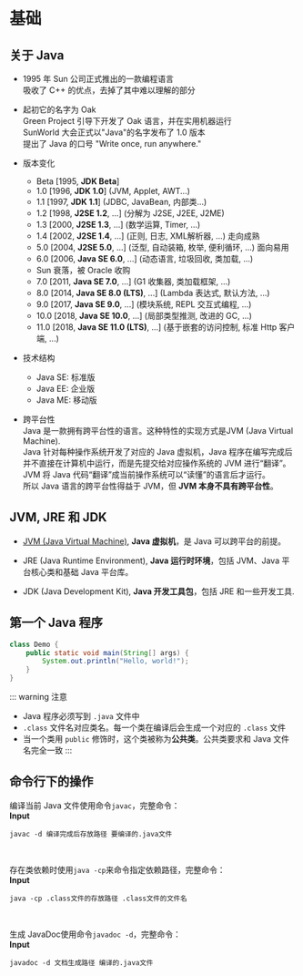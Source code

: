 # 基础
## 关于 Java
+ 1995 年 Sun 公司正式推出的一款编程语言  
吸收了 C++ 的优点，去掉了其中难以理解的部分

+ 起初它的名字为 Oak  
Green Project 引导下开发了 Oak 语言，并在实用机器运行  
SunWorld 大会正式以"Java"的名字发布了 1.0 版本  
提出了 Java 的口号 "Write once, run anywhere."

+ 版本变化
   + Beta [1995, **JDK Beta**]
   + 1.0 [1996, **JDK 1.0**] (JVM, Applet, AWT...)
   + 1.1 [1997, **JDK 1.1**] (JDBC, JavaBean, 内部类...)
   + 1.2 [1998, **J2SE 1.2**, ...] (分解为 J2SE, J2EE, J2ME)
   + 1.3 [2000, **J2SE 1.3**, ...] (数学运算, Timer, ...)
   + 1.4 [2002, **J2SE 1.4**, ...] (正则, 日志, XML解析器, ...) 走向成熟
   + 5.0 [2004, **J2SE 5.0**, ...] (泛型, 自动装箱, 枚举, 便利循环, ...) 面向易用
   + 6.0 [2006, **Java SE 6.0**, ...] (动态语言, 垃圾回收, 类加载, ...)
   + Sun 衰落，被 Oracle 收购
   + 7.0 [2011, **Java SE 7.0**, ...] (G1 收集器, 类加载框架, ...)
   + 8.0 [2014, **Java SE 8.0 (LTS)**, ...] (Lambda 表达式, 默认方法, ...)
   + 9.0 [2017, **Java SE 9.0**, ...] (模块系统, REPL 交互式编程, ...)
   + 10.0 [2018, **Java SE 10.0**, ...] (局部类型推测, 改进的 GC, ...)
   + 11.0 [2018, **Java SE 11.0 (LTS)**, ...] (基于嵌套的访问控制, 标准 Http 客户端, ...)

+ 技术结构
   + Java SE: 标准版
   + Java EE: 企业版
   + Java ME: 移动版

+ 跨平台性  
Java 是一款拥有跨平台性的语言。这种特性的实现方式是<span id="JVM"></span>JVM (Java Virtual Machine).  
Java 针对每种操作系统开发了对应的 Java 虚拟机，Java 程序在编写完成后并不直接在计算机中运行，而是先提交给对应操作系统的 JVM 进行“翻译”。JVM 将 Java 代码“翻译”成当前操作系统可以“读懂”的语言后才运行。  
所以 Java 语言的跨平台性得益于 JVM，但 **JVM 本身不具有跨平台性**。

## JVM, JRE 和 JDK
+ [JVM (Java Virtual Machine)](#JVM), **Java 虚拟机**，是 Java 可以跨平台的前提。

+ JRE (Java Runtime Environment), **Java 运行时环境**，包括 JVM、Java 平台核心类和基础 Java 平台库。

+ JDK (Java Development Kit), **Java 开发工具包**，包括 JRE 和一些开发工具.

## 第一个 Java 程序
``` java
class Demo {
    public static void main(String[] args) {
        System.out.println("Hello, world!");
    }
}
```

::: warning 注意
+ Java 程序必须写到 `.java` 文件中
+ `.class` 文件名对应类名。每一个类在编译后会生成一个对应的 `.class` 文件
+ 当一个类用 `public` 修饰时，这个类被称为**公共类**。公共类要求和 Java 文件名完全一致
:::

## 命令行下的操作
编译当前 Java 文件使用命令`javac`，完整命令：  
**Input**
```
javac -d 编译完成后存放路径 要编译的.java文件
```
<br>

存在类依赖时使用`java -cp`来命令指定依赖路径，完整命令：  
**Input**
```
java -cp .class文件的存放路径 .class文件的文件名
```
<br>

生成 JavaDoc使用命令`javadoc -d`，完整命令：  
**Input**
```
javadoc -d 文档生成路径 编译的.java文件
```